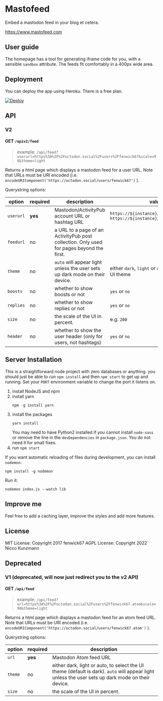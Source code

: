 # Mastofeed

Embed a mastodon feed in your blog et cetera.

https://www.mastofeed.com

## User guide

The homepage has a tool for generating iframe code for you, with a sensible `sandbox` attribute.  The feeds fit comfortably in a 400px wide area.

## Deployment

You can deploy the app using Heroku.
There is a free plan.

[![Deploy](https://www.herokucdn.com/deploy/button.svg)](https://heroku.com/deploy)

## API

### V2

#### GET `/apiv2/feed`

> example: `/api/feed?userurl=https%3A%2F%2Foctodon.social%2Fusers%2Ffenwick67&scale=90&theme=light`

Returns a html page which displays a mastodon feed for a user URL.  Note that URLs must be URI encoded (i.e. `encodeURIComponent('https://octodon.social/users/fenwick67')` ).

Querystring options:

| option | required | description | value | default |
| ------ | -------- | ----------- | ----- | ------- |
| `userurl` | **yes** | Mastodon/ActivityPub account URL  or hashtag URL | `https://${instance}/tags/${tagname}` <br/> `https://${instance}/users/${username}`| |
| `feedurl` | no | a URL to a page of an ActivityPub post collection. Only used for pages beyond the first. |  |  |
| `theme` | no |  `auto` will appear light unless the user sets up dark mode on their device. | either `dark`, `light` or `auto`, to select the UI theme | `dark` |
| `boosts` | no | whether to show boosts or not | `yes` or `no` | `yes` |
| `replies` | no | whether to show replies or not | `yes` or `no` | `yes` |
| `size` | no | the scale of the UI in percent. | e.g. `200` | `100` |
| `header` | no | whether to show the user header (only for users, not hashtags) | `yes` or `no` | `no` |

## Server Installation

This is a straightforward node project with zero
databases or anything. you should just be able to
run `npm install` and then `npm start` to get up and running. 
Set your `PORT` environment variable to change the
port it listens on.

1. install NodeJS and npm
2. install yarn
   ```
   npm -g install yarn
   ```
3. install the packages
   ```
   yarn install
   ```
   You may need to have Python2 installed
   if you cannot install `node-sass` or
   remove the line in the `devDependencies`
   in `package.json`.
   You do not need it for small fixes.
4. run `npm start`

If you want automatic reloading of files during development,
you can install `nodemon`:
```
npm install -g nodemon
```
Run it:
```
nodemon index.js --watch lib
```

## Improve me

Feel free to add a caching layer, improve the styles
and add more features.

## License

MIT License: Copyright 2017 fenwick67
AGPL License: Copyright 2022 Nicco Kunzmann

## Deprecated

### V1 (deprecated, will now just redirect you to the v2 API)

#### GET `/api/feed`

> example: `/api/feed?url=https%3A%2F%2Foctodon.social%2Fusers%2Ffenwick67.atom&scale=90&theme=light`

Returns a html page which displays a mastodon feed for an atom feed URL.  Note that URLs must be URI encoded (i.e. `encodeURIComponent('https://octodon.social/users/fenwick67.atom')` ).

Querystring options:


| option | required | description |
| ------ | -------- | ----------- |
| `url` | **yes** | Mastodon Atom feed URL |
| `theme` | no | either dark, light or auto, to select the UI theme (default is dark). `auto` will appear light unless the user sets up dark mode on their device. |
| `size` | no | the scale of the UI in percent. |


